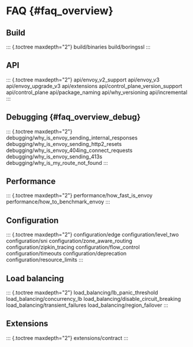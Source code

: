 FAQ {#faq_overview}
===

Build
-----

::: {.toctree maxdepth="2"}
build/binaries build/boringssl
:::

API
---

::: {.toctree maxdepth="2"}
api/envoy_v2_support api/envoy_v3 api/envoy_upgrade_v3 api/extensions
api/control_plane_version_support api/control_plane api/package_naming
api/why_versioning api/incremental
:::

Debugging {#faq_overview_debug}
---------

::: {.toctree maxdepth="2"}
debugging/why_is_envoy_sending_internal_responses
debugging/why_is_envoy_sending_http2_resets
debugging/why_is_envoy_404ing_connect_requests
debugging/why_is_envoy_sending_413s debugging/why_is_my_route_not_found
:::

Performance
-----------

::: {.toctree maxdepth="2"}
performance/how_fast_is_envoy performance/how_to_benchmark_envoy
:::

Configuration
-------------

::: {.toctree maxdepth="2"}
configuration/edge configuration/level_two configuration/sni
configuration/zone_aware_routing configuration/zipkin_tracing
configuration/flow_control configuration/timeouts
configuration/deprecation configuration/resource_limits
:::

Load balancing
--------------

::: {.toctree maxdepth="2"}
load_balancing/lb_panic_threshold load_balancing/concurrency_lb
load_balancing/disable_circuit_breaking
load_balancing/transient_failures load_balancing/region_failover
:::

Extensions
----------

::: {.toctree maxdepth="2"}
extensions/contract
:::
